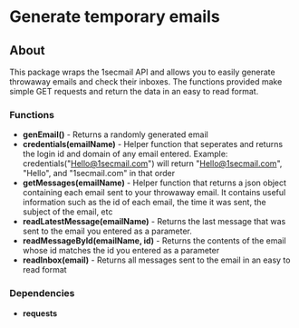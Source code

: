 # Generate temporary emails

## About
This package wraps the 1secmail API and allows you to easily generate throwaway emails and check their inboxes. The functions provided make simple GET requests and return the data in an easy to read format.

### Functions

- **genEmail()** - Returns a randomly generated email
- **credentials(emailName)** - Helper function that seperates and returns the login id and domain of any email entered. Example: credentials(\"Hello@1secmail.com\") will return \"Hello@1secmail.com\", \"Hello\", and \"1secmail.com\" in that order
- **getMessages(emailName)** - Helper function that returns a json object containing each email sent to your throwaway email. It contains useful information such as the id of each email, the time it was sent, the subject of the email, etc
- **readLatestMessage(emailName)** - Returns the last message that was sent to the email you entered as a parameter.
- **readMessageById(emailName, id)** - Returns the contents of the email whose id matches the id you entered as a parameter
- **readInbox(email)** - Returns all messages sent to the email in an easy to read format

### Dependencies 

- **requests**

